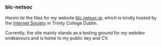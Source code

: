 
### blc-netsoc

Herein lie the files for my website [blc.netsoc.ie](http://blc.netsoc.ie),
which is kindly hosted by the [Internet Society](http://netsoc.tcd.ie) in
Trinity College Dublin.

Currently, the site mainly stands as a testing ground for my webdev endeavours
and is home to my public key and CV.

